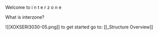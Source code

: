 Welcome to 
i n t e r z o n e

What is interzone? 

![[XOXSERI3030-05.png]]
to get started go to:
[[_Structure Overview]]

